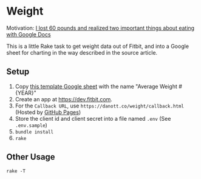 # Weight

Motivation: [I lost 60 pounds and realized two important things about eating with Google Docs](http://qz.com/437912/google-docs-helped-me-lose-60-pounds-and-realize-two-important-things-about-eating/)

This is a little Rake task to get weight data out of Fitbit, and into a Google
sheet for charting in the way described in the source article.

## Setup

1. Copy [this template Google sheet](https://docs.google.com/spreadsheets/d/13NUMpIpHKumFRGzayDIIfoXYVscvh1WsFG2Sf5fDkyo/edit?usp=sharing) with the name "Average Weight #{YEAR}"
2. Create an app at https://dev.fitbit.com.
  1. For the `Callback URL`, use `https://danott.co/weight/callback.html` (Hosted by [GitHub Pages](https://github.com/danott/weight/blob/gh-pages/callback.html))
  2. Store the client id and client secret into a file named `.env` (See `.env.sample`)
3. `bundle install`
4. `rake`

## Other Usage

```
rake -T
```

